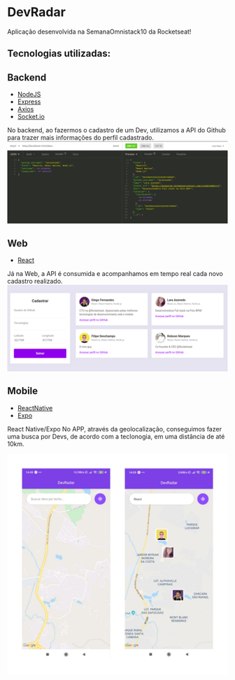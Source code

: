 # DevRadar
Aplicação desenvolvida na SemanaOmnistack10 da Rocketseat!
  

## Tecnologias utilizadas: 

## Backend

- [NodeJS](https://nodejs.org/en/)
- [Express](https://expressjs.com/pt-br/)
- [Axios](https://github.com/axios/axios)
- [Socket.io](https://socket.io/)

No backend, ao fazermos o cadastro de um Dev, utilizamos a API do Github para trazer mais informações do perfil cadastrado.
![Backend](./images/back.png)

## Web

- [React](https://pt-br.reactjs.org/)

Já na Web, a API é consumida e acompanhamos em tempo real cada novo cadastro realizado. 
![1](./images/web.png)

## Mobile

- [ReactNative](https://reactnative.dev/)
- [Expo](https://expo.io/)

 React Native/Expo
No APP, através da geolocalização, conseguimos fazer uma busca por Devs, de acordo com a teclonogia, em uma distância de até 10km.

![Mobile](./images/mobiles.jpg)

